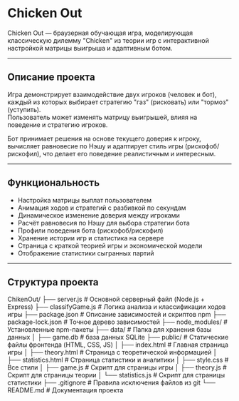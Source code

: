 # Chicken Out

Chicken Out — браузерная обучающая игра, моделирующая классическую дилемму "Chicken" из теории игр с интерактивной настройкой матрицы выигрыша и адаптивным ботом.

---

## Описание проекта

Игра демонстрирует взаимодействие двух игроков (человек и бот), каждый из которых выбирает стратегию "газ" (рисковать) или "тормоз" (уступить).  
Пользователь может изменять матрицу выигрышей, влияя на поведение и стратегию игроков.

Бот принимает решения на основе текущего доверия к игроку, вычисляет равновесие по Нэшу и адаптирует стиль игры (рискофоб/рискофил), что делает его поведение реалистичным и интересным.

---

## Функциональность

- Настройка матрицы выплат пользователем  
- Анимация ходов и стратегий с разбивкой по секундам  
- Динамическое изменение доверия между игроками  
- Расчёт равновесия по Нэшу для выбора стратегии бота  
- Профили поведения бота (рискофоб/рискофил)  
- Хранение истории игр и статистика на сервере  
- Страница с краткой теорией игры и экономической модели  
- Отображение статистики сыгранных партий

---

## Структура проекта

ChikenOut/
├── server.js # Основной серверный файл (Node.js + Express)
├── classifyGame.js # Логика анализа и классификации ходов игры
├── package.json # Описание зависимостей и скриптов npm
├── package-lock.json # Точное дерево зависимостей
├── node_modules/ # Установленные npm-пакеты
├── data/ # Папка для хранения базы данных
│ ├── game.db # база данных SQLite
├── public/ # Статические файлы фронтенда (HTML, CSS, JS)
│ ├── index.html # Главная страница игры
│ ├── theory.html # Страница с теоретической информацией
│ ├── statistics.html # Страница статистики и аналитики
│ ├── style.css # Все стили
│ ├── game.js # Скрипт для страницы игры
│ ├── theory.js # Скрипт для страницы теории
│ └── statistics.js # Скрипт для страницы статистики
├── .gitignore # Правила исключения файлов из git
└── README.md # Документация проекта
